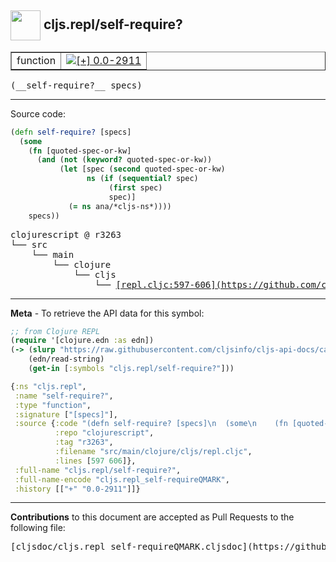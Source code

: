 ## <img width="48px" valign="middle" src="http://i.imgur.com/Hi20huC.png"> cljs.repl/self-require?

 <table border="1">
<tr>

<td>function</td>
<td><a href="https://github.com/cljsinfo/cljs-api-docs/tree/0.0-2911"><img valign="middle" alt="[+] 0.0-2911" src="https://img.shields.io/badge/+-0.0--2911-lightgrey.svg"></a> </td>
</tr>
</table>

 <samp>
(__self-require?__ specs)<br>
</samp>

---





Source code:

```clj
(defn self-require? [specs]
  (some
    (fn [quoted-spec-or-kw]
      (and (not (keyword? quoted-spec-or-kw))
           (let [spec (second quoted-spec-or-kw)
                 ns (if (sequential? spec)
                      (first spec)
                      spec)]
             (= ns ana/*cljs-ns*))))
    specs))
```

 <pre>
clojurescript @ r3263
└── src
    └── main
        └── clojure
            └── cljs
                └── <ins>[repl.cljc:597-606](https://github.com/clojure/clojurescript/blob/r3263/src/main/clojure/cljs/repl.cljc#L597-L606)</ins>
</pre>


---

__Meta__ - To retrieve the API data for this symbol:

```clj
;; from Clojure REPL
(require '[clojure.edn :as edn])
(-> (slurp "https://raw.githubusercontent.com/cljsinfo/cljs-api-docs/catalog/cljs-api.edn")
    (edn/read-string)
    (get-in [:symbols "cljs.repl/self-require?"]))
```

```clj
{:ns "cljs.repl",
 :name "self-require?",
 :type "function",
 :signature ["[specs]"],
 :source {:code "(defn self-require? [specs]\n  (some\n    (fn [quoted-spec-or-kw]\n      (and (not (keyword? quoted-spec-or-kw))\n           (let [spec (second quoted-spec-or-kw)\n                 ns (if (sequential? spec)\n                      (first spec)\n                      spec)]\n             (= ns ana/*cljs-ns*))))\n    specs))",
          :repo "clojurescript",
          :tag "r3263",
          :filename "src/main/clojure/cljs/repl.cljc",
          :lines [597 606]},
 :full-name "cljs.repl/self-require?",
 :full-name-encode "cljs.repl_self-requireQMARK",
 :history [["+" "0.0-2911"]]}

```

---

__Contributions__ to this document are accepted as Pull Requests to the following file:

 <pre>
[cljsdoc/cljs.repl_self-requireQMARK.cljsdoc](https://github.com/cljsinfo/cljs-api-docs/blob/master/cljsdoc/cljs.repl_self-requireQMARK.cljsdoc)
</pre>

